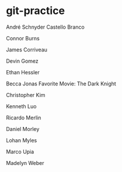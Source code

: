 # git-practice

André Schnyder Castello Branco

Connor Burns

James Corriveau

Devin Gomez

Ethan Hessler

Becca Jonas Favorite Movie: The Dark Knight

Christopher Kim

Kenneth Luo

Ricardo Merlin

Daniel Morley

Lohan Myles

Marco Upia

Madelyn Weber
